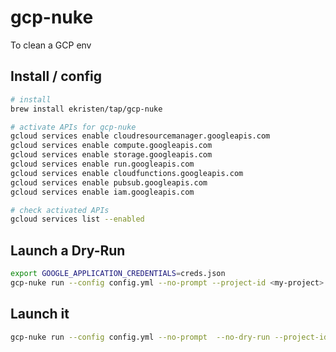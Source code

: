 # gcp-nuke

To clean a GCP env

## Install / config

```bash
# install
brew install ekristen/tap/gcp-nuke

# activate APIs for gcp-nuke
gcloud services enable cloudresourcemanager.googleapis.com
gcloud services enable compute.googleapis.com
gcloud services enable storage.googleapis.com
gcloud services enable run.googleapis.com
gcloud services enable cloudfunctions.googleapis.com
gcloud services enable pubsub.googleapis.com
gcloud services enable iam.googleapis.com

# check activated APIs
gcloud services list --enabled
```

## Launch a Dry-Run

```bash
export GOOGLE_APPLICATION_CREDENTIALS=creds.json
gcp-nuke run --config config.yml --no-prompt --project-id <my-project>
```

## Launch it

```bash
gcp-nuke run --config config.yml --no-prompt  --no-dry-run --project-id <my-project>
```
